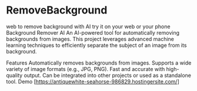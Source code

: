 # RemoveBackground
web to remove background with AI
try it on your web or your phone 
Background Remover AI
An AI-powered tool for automatically removing backgrounds from images. This project leverages advanced machine learning techniques to efficiently separate the subject of an image from its background.

Features
Automatically removes backgrounds from images.
Supports a wide variety of image formats (e.g., JPG, PNG).
Fast and accurate with high-quality output.
Can be integrated into other projects or used as a standalone tool.
Demo
[https://antiquewhite-seahorse-986829.hostingersite.com/]



